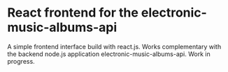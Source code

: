 # React frontend for the electronic-music-albums-api

A simple frontend interface build with react.js. Works complementary with the backend node.js application electronic-music-albums-api. Work in progress.
